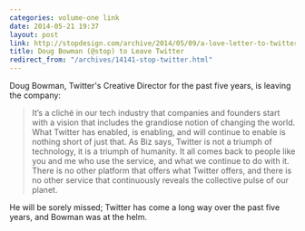 ```yaml
---
categories: volume-one link
date: 2014-05-21 19:37
layout: post
link: http://stopdesign.com/archive/2014/05/09/a-love-letter-to-twitter.html
title: Doug Bowman (@stop) to Leave Twitter
redirect_from: "/archives/14141-stop-twitter.html"
---
```



Doug Bowman, Twitter's Creative Director for the past five years, is leaving the company: 

> It’s a cliché in our tech industry that companies and founders start with a vision that includes the grandiose notion of changing the world. What Twitter has enabled, is enabling, and will continue to enable is nothing short of just that. As Biz says, Twitter is not a triumph of technology, it is a triumph of humanity. It all comes back to people like you and me who use the service, and what we continue to do with it. There is no other platform that offers what Twitter offers, and there is no other service that continuously reveals the collective pulse of our planet.

He will be sorely missed; Twitter has come a long way over the past five years, and Bowman was at the helm. 
